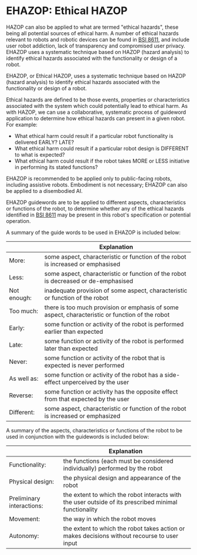 # EHAZOP: Ethical HAZOP
HAZOP can also be applied to what are termed "ethical hazards", these being all potential sources of ethical harm. A number of ethical hazards relevant to robots and robotic devices can be found in [BSI 8611](https://standardsdevelopment.bsigroup.com/projects/9021-05777), and include user robot addiction, lack of transparency and compromised user privacy. EHAZOP uses a systematic technique based on HAZOP (hazard analysis) to identify ethical hazards associated with the functionality or design of a robot.

EHAZOP, or Ethical HAZOP, uses a systematic technique based on HAZOP (hazard analysis) to identify ethical hazards associated with the functionality or design of a robot.

Ethical hazards are defined to be those events, properties or characteristics associated with the system which could potentially lead to ethical harm. As with HAZOP, we can use a collaborative, systematic process of guideword application to determine how ethical hazards can present in a given robot. For example:
- What ethical harm could result if a particular robot functionality is delivered EARLY? LATE?
- What ethical harm could result if a particular robot design is DIFFERENT to what is expected?
- What ethical harm could result if the robot takes MORE or LESS initiative in performing its stated functions?

EHAZOP is recommended to be applied only to public-facing robots, including assistive robots. Embodiment is not necessary; EHAZOP can also be applied to a disembodied AI.

EHAZOP guidewords are to be applied to different aspects, characteristics or functions of the robot, to determine whether any of the ethical hazards identified in [BSI 8611](https://standardsdevelopment.bsigroup.com/projects/9021-05777) may be present in this robot's specification or potential operation.

A summary of the guide words to be used in EHAZOP is included below:

|  | Explanation |
| --- | --- |
| More:  | some aspect, characteristic or function of the robot is increased or emphasised |
| Less:  | some aspect, characteristic or function of the robot is decreased or de-emphasised |
| Not enough:  | inadequate provision of some aspect, characteristic or function of the robot |
| Too much:  | there is too much provision or emphasis of some aspect, characteristic or function of the robot |
| Early:  | some function or activity of the robot is performed earlier than expected |
| Late:  | some function or activity of the robot is performed later than expected |
| Never:  | some function or activity of the robot that is expected is never performed |
| As well as:  | some function or activity of the robot has a side-effect unperceived by the user |
| Reverse:  | some function or activity has the opposite effect from that expected by the user |
| Different:  | some aspect, characteristic or function of the robot is increased or emphasized |


A summary of the aspects, characteristics or functions of the robot to be used in conjunction with the guidewords is included below:

|  | Explanation |
| --- | --- |
| Functionality:  | the functions (each must be considered individually) performed by the robot |
| Physical design:  | the physical design and appearance of the robot |
| Preliminary interactions:  | the extent to which the robot interacts with the user outside of its prescribed minimal functionality |
| Movement:  | the way in which the robot moves |
| Autonomy:  | the extent to which the robot takes action or makes decisions without recourse to user input |
